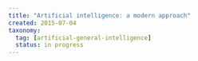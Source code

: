 ```yaml
---
title: "Artificial intelligence: a modern approach"
created: 2015-07-04
taxonomy:
  tag: [artificial-general-intelligence]
  status: in progress
---
```

